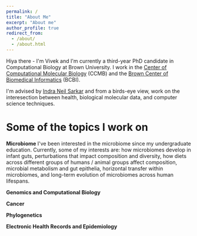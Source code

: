 ```yaml
---
permalink: /
title: "About Me"
excerpt: "About me"
author_profile: true
redirect_from: 
  - /about/
  - /about.html
---
```


Hiya there - I'm Vivek and I'm currently a third-year PhD candidate in Computational Biology at Brown University. I work in the [Center of Computational Molecular Biology](https://ccmb.brown.edu/) (CCMB) and the [Brown Center of Biomedical Informatics](https://bcbi.brown.edu/) (BCBI). 

I'm advised by [Indra Neil Sarkar](https://vivo.brown.edu/display/isarkar) and from a birds-eye view, work on the interesection between health, biological molecular data, and computer science techniques. 

Some of the topics I work on
======

**Microbiome**
I've been interested in the microbiome since my undergraduate education. Currently, some of my interests are: how microbiomes develop in infant guts, perturbations that impact composition and diversity, how diets across different groups of humans / animal groups affect composition, microbial metabolism and gut epithelia, horizontal transfer within microbiomes, and long-term evolution of microbiomes across human lifespans. 

**Genomics and Computational Biology** 

**Cancer** 

**Phylogenetics**

**Electronic Health Records and Epidemiology**
